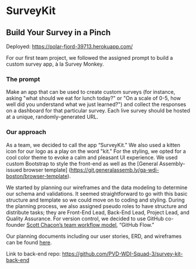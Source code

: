 # SurveyKit
## Build Your Survey in a Pinch

Deployed: https://polar-fjord-39713.herokuapp.com/


For our first team project, we followed the assigned prompt to build a custom survey app, à la Survey Monkey.


### The prompt
Make an app that can be used to create custom surveys (for instance, asking "what should we eat for lunch today?" or "On a scale of 0-5, how well did you understand what we just learned?") and collect the responses on a dashboard for that particular survey. Each live survey should be hosted at a unique, randomly-generated URL.


### Our approach
As a team, we decided to call the app “SurveyKit.” We also used a kitten icon for our logo as a play on the word "kit."   For the styling, we opted for a cool color theme to evoke a calm and pleasant UI experience.  We used custom Bootstrap to style the front-end as well as the [General Assembly-issued browser template] (https://git.generalassemb.ly/ga-wdi-boston/browser-template).

We started by planning our wireframes and the data modeling to determine our schema and validations.  It seemed straightforward to go with this basic structure and template so we could move on to coding and styling.
During the planning process, we also assigned pseudo roles to have structure and distribute tasks; they are Front-End Lead, Back-End Lead, Project Lead, and Quality Assurance.  For version control, we decided to use GitHub co-founder [Scott Chacon’s team workflow model](http://scottchacon.com/2011/08/31/github-flow.html), “GitHub Flow.”

Our planning documents including our user stories, ERD, and wireframes can be found [here](https://docs.google.com/document/d/1JZLS4SFVwl-2guNw10I9j4O9nWy22VpnurYFZH-N2y0/edit?usp=sharing).


Link to back-end repo: https://github.com/PVD-WDI-Squad-3/survey-kit-back-end
